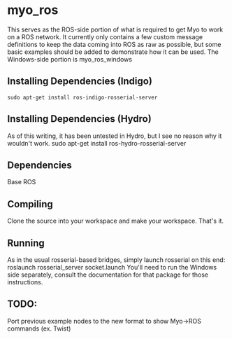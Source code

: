 # myo_ros

This serves as the ROS-side portion of what is required to get Myo to work on a ROS network. It currently only contains a few custom message definitions to keep the data coming into ROS as raw as possible, but some basic examples should be added to demonstrate how it can be used. The Windows-side portion is myo_ros_windows

## Installing Dependencies (Indigo)
    sudo apt-get install ros-indigo-rosserial-server

## Installing Dependencies (Hydro)
As of this writing, it has been untested in Hydro, but I see no reason why it wouldn't work.
    sudo apt-get install ros-hydro-rosserial-server

## Dependencies
Base ROS

## Compiling
Clone the source into your workspace and make your workspace. That's it.

## Running
As in the usual rosserial-based bridges, simply launch rosserial on this end:
    roslaunch rosserial_server socket.launch
You'll need to run the Windows side separately, consult the documentation for that package for those instructions.

## TODO:
Port previous example nodes to the new format to show Myo->ROS commands (ex. Twist)
